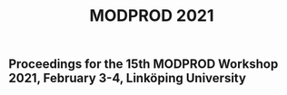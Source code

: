 ﻿---
layout              : page
sidebar             : right
show_meta           : false
title               : "MODPROD 2021"
subheadline         : ""
teaser              : ""
permalink           : "/modprod2021/"
---

## Proceedings for the 15th MODPROD Workshop 2021, February 3-4, Link&#246;ping University
